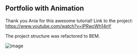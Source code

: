 ## Portfolio with Animation

Thank you Ania for this awesome tutorial! Link to the project: https://www.youtube.com/watch?v=lPRwcWh14nY

The project structure was refactored to BEM.

![image](https://user-images.githubusercontent.com/92729800/204247963-ec8fd887-f6db-40c3-a2bb-4ac3bf8a097b.png)
